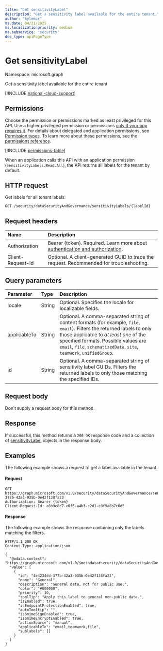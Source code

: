 ```yaml
---
title: "Get sensitivityLabel"
description: "Get a sensitivity label available for the entire tenant."
author: "kylemar"
ms.date: 04/21/2025
ms.localizationpriority: medium
ms.subservice: "security"
doc_type: apiPageType
---
```


# Get sensitivityLabel

Namespace: microsoft.graph

Get a sensitivity label available for the entire tenant.

[!INCLUDE [national-cloud-support](../../includes/global-only.md)]

## Permissions

Choose the permission or permissions marked as least privileged for this API. Use a higher privileged permission or permissions [only if your app requires it](/graph/permissions-overview#best-practices-for-using-microsoft-graph-permissions). For details about delegated and application permissions, see [Permission types](/graph/permissions-overview#permission-types). To learn more about these permissions, see the [permissions reference](/graph/permissions-reference).

<!-- { "blockType": "permissions", "name": "purviewecosystem-sensitivitylabels-getsensitivitylabels-permissions" } -->
[!INCLUDE [permissions-table](../includes/permissions/sensitivitylabel-get-permissions.md)]

When an application calls this API with an application permission (`SensitivityLabels.Read.All`), the API returns all labels for the tenant by default.

## HTTP request

Get labels for all tenant labels:

```http
GET /security/dataSecurityAndGovernance/sensitivityLabels/{labelId}
```

## Request headers

| Name                | Description                                                                                                                                 |
| :------------------ | :------------------------------------------------------------------------------------------------------------------------------------------ |
| Authorization       | Bearer {token}. Required. Learn more about [authentication and authorization](/graph/auth/auth-concepts).                                |
| Client-Request-Id   | Optional. A client-generated GUID to trace the request. Recommended for troubleshooting.                                                  |

## Query parameters

| Parameter      | Type             | Description                                                                                                                                                                                                                                                                                           |
| :------------- | :--------------- | :---------------------------------------------------------------------------------------------- |
| locale         | String           | Optional. Specifies the locale for localizable fields.                                                                                                                                        |
| applicableTo   | String           | Optional. A comma-separated string of content formats (for example, `file`, `email`). Filters the returned labels to only those applicable to *at least one* of the specified formats. Possible values are `email`, `file`, `schematizedData`, `site`, `teamwork`, `unifiedGroup`. |
| id             | String           | Optional. A comma-separated string of sensitivity label GUIDs. Filters the returned labels to only those matching the specified IDs. |

## Request body

Don't supply a request body for this method.

## Response

If successful, this method returns a `200 OK` response code and a collection of [sensitivityLabel](../resources/security-sensitivitylabel.md) objects in the response body.

## Examples

The following example shows a request to get a label available in the tenant.

#### Request

<!-- {
  "blockType": "request",
  "name": "get_sensitivitylabel_byid"
} -->
```msgraph-interactive
GET https://graph.microsoft.com/v1.0/security/dataSecurityAndGovernance/sensitivityLabels/4e4234dd-377b-42a3-935b-0e42f138fa23
Authorization: Bearer {token}
Client-Request-Id: a0b9c8d7-e6f5-a4b3-c2d1-e0f9a8b7c6d5
```

#### Response

The following example shows the response containing only the labels matching the filters.

<!-- {
  "blockType": "response",
  "truncated": true,
  "@odata.type": "Collection(microsoft.graph.security.sensitivityLabel)"
} -->
```http
HTTP/1.1 200 OK
Content-Type: application/json

{
  "@odata.context": "https://graph.microsoft.com/v1.0/$metadata#security/dataSecurityAndGovernance/sensitivityLabel",
  "value": [
    {
      "id": "4e4234dd-377b-42a3-935b-0e42f138fa23",
      "name": "General",
      "description": "General data, not for public use.",
      "color": "#000000",
      "priority": 10,
      "toolTip": "Apply this label to general non-public data.",
      "isEnabled": true,
      "isEndpointProtectionEnabled": true,
      "autoTooltip": "",
      "isSmimeSignEnabled": true,
      "isSmimeEncryptEnabled": true,
      "actionSource": "manual",
      "applicableTo": "email,teamwork,file",
      "sublabels": []
    }
  ]
}
```
